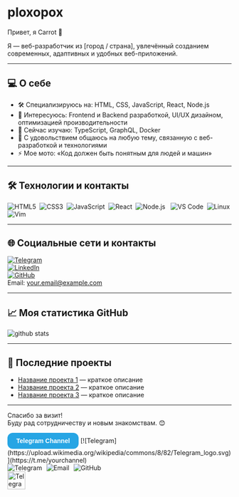 # ploxopox

 Привет, я Carrot 👋

Я — веб-разработчик из [город / страна], увлечённый созданием современных, адаптивных и удобных веб-приложений.

---

## 💻 О себе

- 🛠️ Специализируюсь на: HTML, CSS, JavaScript, React, Node.js  
- 🚀 Интересуюсь: Frontend и Backend разработкой, UI/UX дизайном, оптимизацией производительности  
- 🌱 Сейчас изучаю: TypeScript, GraphQL, Docker  
- 💬 С удовольствием общаюсь на любую тему, связанную с веб-разработкой и технологиями  
- ⚡ Мое мото: «Код должен быть понятным для людей и машин»

---

## 🛠 Технологии и контакты
![HTML5](https://img.shields.io/badge/HTML5-E34F26?style=flat&logo=html5&logoColor=white)&nbsp;
![CSS3](https://img.shields.io/badge/CSS3-1572B6?style=flat&logo=css3)&nbsp;
![JavaScript](https://img.shields.io/badge/JavaScript-F7DF1E?style=flat&logo=javascript&logoColor=black)&nbsp;
![React](https://img.shields.io/badge/React-61DAFB?style=flat&logo=react&logoColor=black)&nbsp;
![Node.js](https://img.shields.io/badge/Node.js-339933?style=flat&logo=nodedotjs&logoColor=white)&nbsp;&nbsp;
![VS Code](https://img.shields.io/badge/VS_Code-007ACC?style=flat&logo=visual-studio-code&logoColor=white)&nbsp;
![Linux](https://img.shields.io/badge/Linux-FCC624?style=flat&logo=linux&logoColor=black)&nbsp;
![Vim](https://img.shields.io/badge/Vim-019733?style=flat&logo=vim&logoColor=white)

---

## 🌐 Социальные сети и контакты

[![Telegram](https://img.shields.io/badge/Telegram-26A5E4?style=flat&logo=telegram&logoColor=white)](https://t.me/yourusername)  
[![LinkedIn](https://img.shields.io/badge/LinkedIn-0A66C2?style=flat&logo=linkedin&logoColor=white)](https://linkedin.com/in/yourprofile)  
[![GitHub](https://img.shields.io/badge/GitHub-181717?style=flat&logo=github&logoColor=white)](https://github.com/yourusername)  
Email: your.email@example.com

---

## 📈 Моя статистика GitHub

![github stats](https://github-readme-stats.vercel.app/api?username=yourusername&show_icons=true&theme=radical)

---

## 📂 Последние проекты

- [Название проекта 1](https://github.com/yourusername/project1) — краткое описание  
- [Название проекта 2](https://github.com/yourusername/project2) — краткое описание  
- [Название проекта 3](https://github.com/yourusername/project3) — краткое описание

---

Спасибо за визит!  
Буду рад сотрудничеству и новым знакомствам. 😊


<a href="https://t.me/yourchannel" target="_blank" style="display:inline-block; padding:10px 20px; background-color:#26A5E4; color:white; font-weight:bold; border-radius:12px; text-decoration:none; font-family:sans-serif;">
  Telegram Channel


</a>
[![Telegram](https://upload.wikimedia.org/wikipedia/commons/8/82/Telegram_logo.svg)](https://t.me/yourchannel)
<div style="display: flex; gap: 10px; align-items: center;">
  <a href="https://t.me/yourchannel" target="_blank" style="text-decoration: none;">
    <img src="https://img.shields.io/badge/Telegram-2CA5E0?style=flat&logo=telegram&logoColor=white" alt="Telegram"/>
  </a>
  <a href="mailto:your@email.com" style="text-decoration: none;">
    <img src="https://img.shields.io/badge/Email-D14438?style=flat&logo=gmail&logoColor=white" alt="Email"/>
  </a>
  <a href="https://github.com/yourusername" target="_blank" style="text-decoration: none;">
    <img src="https://img.shields.io/badge/GitHub-181717?style=flat&logo=github&logoColor=white" alt="GitHub"/>
  </a>
</div>
<a href="https://t.me/yourchannel" target="_blank">
  <img src="https://upload.wikimedia.org/wikipedia/commons/8/82/Telegram_logo.svg" alt="Telegram" style="width:40px;" />
</a>



